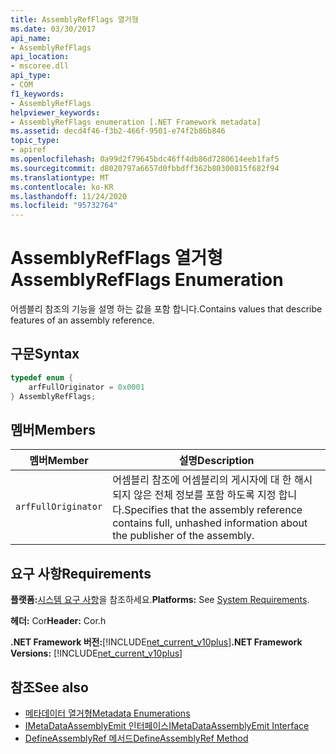 ```yaml
---
title: AssemblyRefFlags 열거형
ms.date: 03/30/2017
api_name:
- AssemblyRefFlags
api_location:
- mscoree.dll
api_type:
- COM
f1_keywords:
- AssemblyRefFlags
helpviewer_keywords:
- AssemblyRefFlags enumeration [.NET Framework metadata]
ms.assetid: decd4f46-f3b2-466f-9501-e74f2b86b846
topic_type:
- apiref
ms.openlocfilehash: 0a99d2f79645bdc46ff4db86d7280614eeb1faf5
ms.sourcegitcommit: d8020797a6657d0fbbdff362b80300815f682f94
ms.translationtype: MT
ms.contentlocale: ko-KR
ms.lasthandoff: 11/24/2020
ms.locfileid: "95732764"
---
```

# <a name="assemblyrefflags-enumeration"></a><span data-ttu-id="ed2fa-102">AssemblyRefFlags 열거형</span><span class="sxs-lookup"><span data-stu-id="ed2fa-102">AssemblyRefFlags Enumeration</span></span>

<span data-ttu-id="ed2fa-103">어셈블리 참조의 기능을 설명 하는 값을 포함 합니다.</span><span class="sxs-lookup"><span data-stu-id="ed2fa-103">Contains values that describe features of an assembly reference.</span></span>  
  
## <a name="syntax"></a><span data-ttu-id="ed2fa-104">구문</span><span class="sxs-lookup"><span data-stu-id="ed2fa-104">Syntax</span></span>  
  
```cpp  
typedef enum {  
    arfFullOriginator = 0x0001  
} AssemblyRefFlags;  
```  
  
## <a name="members"></a><span data-ttu-id="ed2fa-105">멤버</span><span class="sxs-lookup"><span data-stu-id="ed2fa-105">Members</span></span>  
  
|<span data-ttu-id="ed2fa-106">멤버</span><span class="sxs-lookup"><span data-stu-id="ed2fa-106">Member</span></span>|<span data-ttu-id="ed2fa-107">설명</span><span class="sxs-lookup"><span data-stu-id="ed2fa-107">Description</span></span>|  
|------------|-----------------|  
|`arfFullOriginator`|<span data-ttu-id="ed2fa-108">어셈블리 참조에 어셈블리의 게시자에 대 한 해시 되지 않은 전체 정보를 포함 하도록 지정 합니다.</span><span class="sxs-lookup"><span data-stu-id="ed2fa-108">Specifies that the assembly reference contains full, unhashed information about the publisher of the assembly.</span></span>|  
  
## <a name="requirements"></a><span data-ttu-id="ed2fa-109">요구 사항</span><span class="sxs-lookup"><span data-stu-id="ed2fa-109">Requirements</span></span>  

 <span data-ttu-id="ed2fa-110">**플랫폼:**[시스템 요구 사항](../../get-started/system-requirements.md)을 참조하세요.</span><span class="sxs-lookup"><span data-stu-id="ed2fa-110">**Platforms:** See [System Requirements](../../get-started/system-requirements.md).</span></span>  
  
 <span data-ttu-id="ed2fa-111">**헤더:** Cor</span><span class="sxs-lookup"><span data-stu-id="ed2fa-111">**Header:** Cor.h</span></span>  
  
 <span data-ttu-id="ed2fa-112">**.NET Framework 버전:**[!INCLUDE[net_current_v10plus](../../../../includes/net-current-v10plus-md.md)]</span><span class="sxs-lookup"><span data-stu-id="ed2fa-112">**.NET Framework Versions:** [!INCLUDE[net_current_v10plus](../../../../includes/net-current-v10plus-md.md)]</span></span>  
  
## <a name="see-also"></a><span data-ttu-id="ed2fa-113">참조</span><span class="sxs-lookup"><span data-stu-id="ed2fa-113">See also</span></span>

- [<span data-ttu-id="ed2fa-114">메타데이터 열거형</span><span class="sxs-lookup"><span data-stu-id="ed2fa-114">Metadata Enumerations</span></span>](metadata-enumerations.md)
- [<span data-ttu-id="ed2fa-115">IMetaDataAssemblyEmit 인터페이스</span><span class="sxs-lookup"><span data-stu-id="ed2fa-115">IMetaDataAssemblyEmit Interface</span></span>](imetadataassemblyemit-interface.md)
- [<span data-ttu-id="ed2fa-116">DefineAssemblyRef 메서드</span><span class="sxs-lookup"><span data-stu-id="ed2fa-116">DefineAssemblyRef Method</span></span>](imetadataassemblyemit-defineassemblyref-method.md)
